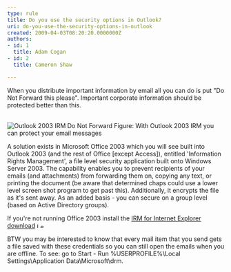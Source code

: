 ```yaml
---
type: rule
title: Do you use the security options in Outlook?
uri: do-you-use-the-security-options-in-outlook
created: 2009-04-03T08:20:20.0000000Z
authors:
- id: 1
  title: Adam Cogan
- id: 2
  title: Cameron Shaw

---
```




<span class='intro'> When you distribute important information by email all you can do is put &quot;Do Not Forward this please&quot;. Important corporate information should be protected better than this. <br>
<br>
 </span>

  <img class="ms-rteCustom-ImageArea" alt="Outlook 2003 IRM Do Not Forward" src="/Standards/Communication/RulesToBetterEmail/PublishingImages/Outlook2003IRMDoNotForward.gif" />
<font class="ms-rteCustom-FigureNormal">Figure&#58; With Outlook 2003 IRM you can protect your email messages </font>
<p>A solution exists in Microsoft Office 2003 which you will see built into Outlook 2003 (and the rest of Office [except Access]), entitled 'Information Rights Management', a file level security application built onto Windows Server 2003. The capability enables you to prevent recipients of your emails (and attachments) from forwarding them on, copying any text, or printing the document (be aware that determined chaps could use a lower level screen shot program to get past this). Additionally, it encrypts the file as it's sent away. As an added basis - you can secure on a group level (based on Active Directory groups). </p>
<p>If you're not running Office 2003 install the <a href="http&#58;//www.ssw.com.au/ssw/Redirect/Microsoft/Office2003IRMDownload.htm">IRM for Internet Explorer download</a> <img height="11" width="17" alt="Leave Site" src="http&#58;//www.ssw.com.au/ssw/Images/LeaveSite.gif" /> </p>
<p>BTW you may be interested to know that every mail item that you send gets a file saved with these credentials so you can still open the emails when you are offline. To see&#58; go to Start - Run %USERPROFILE%\Local Settings\Application Data\Microsoft\drm.</p>



